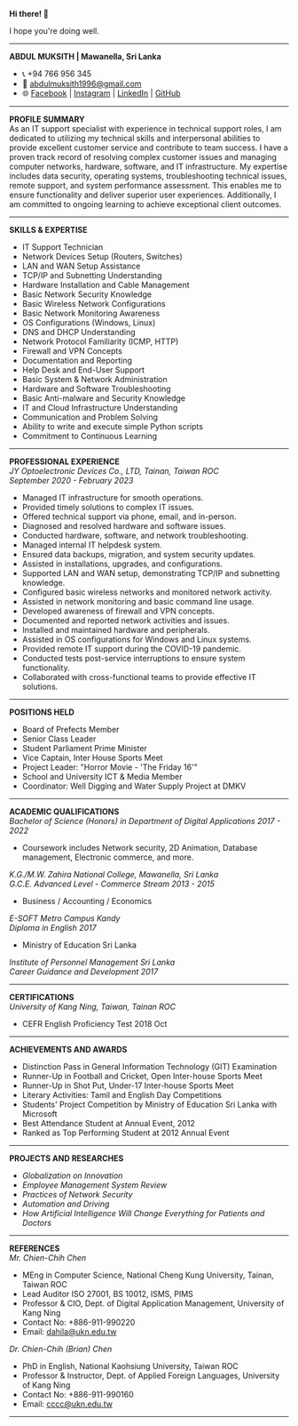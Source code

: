**Hi there! 👋**

I hope you're doing well.

---

**ABDUL MUKSITH | Mawanella, Sri Lanka**  
- 📞 +94 766 956 345  
- 📧 abdulmuksith1996@gmail.com  
- 🌐 [Facebook](https://www.facebook.com/abdul.muksith.79) | [Instagram](https://www.instagram.com/abdul_pluz/) | [LinkedIn](www.linkedin.com/in/pluz-view-458601197) | [GitHub](https://github.com/MFAbdulMuksith/MFAbdulMuksith)


---

**PROFILE SUMMARY**  
As an IT support specialist with experience in technical support roles, I am dedicated to utilizing my
technical skills and interpersonal abilities to provide excellent customer service and contribute to
team success. I have a proven track record of resolving complex customer issues and managing
computer networks, hardware, software, and IT infrastructure. My expertise includes data security,
operating systems, troubleshooting technical issues, remote support, and system performance
assessment. This enables me to ensure functionality and deliver superior user experiences.
Additionally, I am committed to ongoing learning to achieve exceptional client outcomes.


---

**SKILLS & EXPERTISE**  
- IT Support Technician
- Network Devices Setup (Routers, Switches)
- LAN and WAN Setup Assistance
- TCP/IP and Subnetting Understanding
- Hardware Installation and Cable Management
- Basic Network Security Knowledge
- Basic Wireless Network Configurations
- Basic Network Monitoring Awareness
- OS Configurations (Windows, Linux)
- DNS and DHCP Understanding
- Network Protocol Familiarity (ICMP, HTTP)
- Firewall and VPN Concepts
- Documentation and Reporting
- Help Desk and End-User Support
- Basic System & Network Administration
- Hardware and Software Troubleshooting
- Basic Anti-malware and Security Knowledge
- IT and Cloud Infrastructure Understanding
- Communication and Problem Solving
- Ability to write and execute simple Python scripts
- Commitment to Continuous Learning

---

**PROFESSIONAL EXPERIENCE**  
*JY Optoelectronic Devices Co., LTD, Tainan, Taiwan ROC*  
*September 2020 - February 2023*  
- Managed IT infrastructure for smooth operations.
- Provided timely solutions to complex IT issues.
- Offered technical support via phone, email, and in-person.
- Diagnosed and resolved hardware and software issues.
- Conducted hardware, software, and network troubleshooting.
- Managed internal IT helpdesk system.
- Ensured data backups, migration, and system security updates.
- Assisted in installations, upgrades, and configurations.
- Supported LAN and WAN setup, demonstrating TCP/IP and subnetting knowledge.
- Configured basic wireless networks and monitored network activity.
- Assisted in network monitoring and basic command line usage.
- Developed awareness of firewall and VPN concepts.
- Documented and reported network activities and issues.
- Installed and maintained hardware and peripherals.
- Assisted in OS configurations for Windows and Linux systems.
- Provided remote IT support during the COVID-19 pandemic.
- Conducted tests post-service interruptions to ensure system functionality.
- Collaborated with cross-functional teams to provide effective IT solutions.

---

**POSITIONS HELD**  
- Board of Prefects Member
- Senior Class Leader
- Student Parliament Prime Minister
- Vice Captain, Inter House Sports Meet
- Project Leader: "Horror Movie - 'The Friday 16'"
- School and University ICT & Media Member
- Coordinator: Well Digging and Water Supply Project at DMKV

---

**ACADEMIC QUALIFICATIONS**  
*Bachelor of Science (Honors) in Department of Digital Applications 2017 - 2022*  
- Coursework includes Network security, 2D Animation, Database management, Electronic commerce, and more.

*K.G./M.W. Zahira National College, Mawanella, Sri Lanka*  
*G.C.E. Advanced Level - Commerce Stream 2013 - 2015*  
- Business / Accounting / Economics

*E-SOFT Metro Campus Kandy*  
*Diploma in English 2017*  
- Ministry of Education Sri Lanka

*Institute of Personnel Management Sri Lanka*  
*Career Guidance and Development 2017*

---

**CERTIFICATIONS**  
*University of Kang Ning, Taiwan, Tainan ROC*  
- CEFR English Proficiency Test 2018 Oct

---

**ACHIEVEMENTS AND AWARDS**  
- Distinction Pass in General Information Technology (GIT) Examination
- Runner-Up in Football and Cricket, Open Inter-house Sports Meet
- Runner-Up in Shot Put, Under-17 Inter-house Sports Meet
- Literary Activities: Tamil and English Day Competitions
- Students' Project Competition by Ministry of Education Sri Lanka with Microsoft
- Best Attendance Student at Annual Event, 2012
- Ranked as Top Performing Student at 2012 Annual Event

---

**PROJECTS AND RESEARCHES**  
- *Globalization on Innovation*
- *Employee Management System Review*
- *Practices of Network Security*
- *Automation and Driving*
- *How Artificial Intelligence Will Change Everything for Patients and Doctors*

---

**REFERENCES**  
*Mr. Chien-Chih Chen*  
- MEng in Computer Science, National Cheng Kung University, Tainan, Taiwan ROC
- Lead Auditor ISO 27001, BS 10012, ISMS, PIMS
- Professor & CIO, Dept. of Digital Application Management, University of Kang Ning
- Contact No: +886-911-990220
- Email: dahila@ukn.edu.tw

*Dr. Chien-Chih (Brian) Chen*  
- PhD in English, National Kaohsiung University, Taiwan ROC
- Professor & Instructor, Dept. of Applied Foreign Languages, University of Kang Ning
- Contact No: +886-911-990160
- Email: cccc@ukn.edu.tw
  
---

